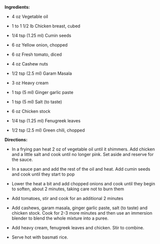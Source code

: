 **Ingredients:**

 - 4 oz Vegetable oil

 - 1 to 1 1/2 lb Chicken breast, cubed

 - 1/4 tsp (1.25 ml) Cumin seeds

 - 6 oz Yellow onion, chopped

 - 6 oz Fresh tomato, diced

 - 4 oz Cashew nuts

 - 1/2 tsp (2.5 ml) Garam Masala

 - 3 oz Heavy cream

 - 1 tsp (5 ml) Ginger garlic paste

 - 1 tsp (5 ml) Salt (to taste)

 - 6 oz Chicken stock

 - 1/4 tsp (1.25 ml) Fenugreek leaves

 - 1/2 tsp (2.5 ml) Green chili, chopped

**Directions:**

- In a frying pan heat 2 oz of vegetable oil until it shimmers. Add chicken and a little salt and cook until no longer pink. Set aside and reserve for the sauce.

- In a sauce pan and add the rest of the oil and heat. Add cumin seeds and cook until they start to pop

- Lower the heat a bit and add chopped onions and cook until they begin to soften, about 2 minutes, taking care not to burn them

- Add tomatoes, stir and cook for an additional 2 minutes

- Add cashews, garam masala, ginger garlic paste, salt (to taste) and chicken stock. Cook for 2-3 more minutes and then use an immersion blender to blend the whole mixture into a puree.

- Add heavy cream, fenugreek leaves and chicken. Stir to combine.

- Serve hot with basmati rice.
